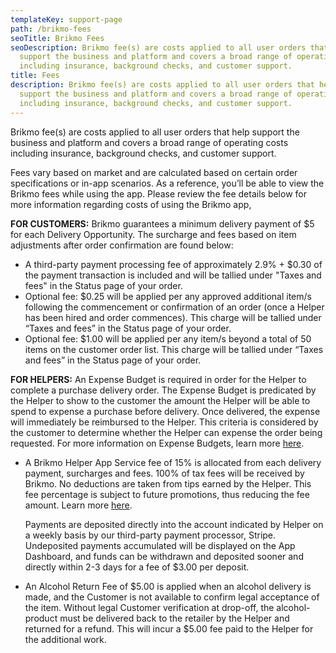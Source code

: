 ```yaml
---
templateKey: support-page
path: /brikmo-fees
seoTitle: Brikmo Fees
seoDescription: Brikmo fee(s) are costs applied to all user orders that help
  support the business and platform and covers a broad range of operating costs
  including insurance, background checks, and customer support.
title: Fees
description: Brikmo fee(s) are costs applied to all user orders that help
  support the business and platform and covers a broad range of operating costs
  including insurance, background checks, and customer support.
---
```

Brikmo fee(s) are costs applied to all user orders that help support the business and platform and covers a broad range of operating costs including insurance, background checks, and customer support.

Fees vary based on market and are calculated based on certain order specifications or in-app scenarios.  As a reference, you’ll be able to view the Brikmo fees while using the app. Please review the fee details below for more information regarding costs of using the Brikmo app,

**FOR CUSTOMERS:** Brikmo guarantees a minimum delivery payment of $5 for each Delivery Opportunity. The surcharge and fees based on item adjustments after order confirmation are found below:

* A third-party payment processing fee of approximately 2.9% + $0.30 of the payment transaction is included and will be tallied under "Taxes and fees" in the Status page of your order.
* Optional fee: $0.25 will be applied per any approved additional item/s following the commencement or confirmation of an order (once a Helper has been hired and order commences). This charge will be tallied under “Taxes and fees” in the Status page of your order.
* Optional fee: $1.00 will be applied per any item/s beyond a total of 50 items on the customer order list.  This charge will be tallied under “Taxes and fees” in the Status page of your order.

**FOR HELPERS:** An Expense Budget is required in order for the Helper to complete a purchase delivery order. The Expense Budget is predicated by the Helper to show to the customer the amount the Helper will be able to spend to expense a purchase before delivery. Once delivered, the expense will immediately be reimbursed to the Helper.  This criteria is considered by the customer to determine whether the Helper can expense the order being requested. For more information on Expense Budgets, learn more [here](https://www.brikmo.co/helper-expense-budgets).

* A Brikmo Helper App Service fee of 15% is allocated from each delivery payment, surcharges and fees. 100% of tax fees will be received by Brikmo.  No deductions are taken from tips earned by the Helper. This fee percentage is subject to future promotions, thus reducing the fee amount. Learn more [here](https://www.brikmo.co/promotions).

  Payments are deposited directly into the account indicated by Helper on a weekly basis by our third-party payment processor, Stripe. Undeposited payments accumulated will be displayed on the App Dashboard, and funds can be withdrawn and deposited sooner and directly within 2-3 days for a fee of $3.00 per deposit.
* An Alcohol Return Fee of $5.00 is applied when an alcohol delivery is made, and the Customer is not available to confirm legal acceptance of the item. Without legal Customer verification at drop-off, the alcohol-product must be delivered back to the retailer by the Helper and returned for a refund. This will incur a $5.00 fee paid to the Helper for the additional work.